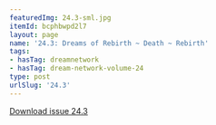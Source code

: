 ```yaml
---
featuredImg: 24.3-sml.jpg
itemId: bcphbwpd2l7
layout: page
name: '24.3: Dreams of Rebirth ~ Death ~ Rebirth'
tags:
- hasTag: dreamnetwork
- hasTag: dream-network-volume-24
type: post
urlSlug: '24.3'
---
```

<a href="../files/pdfs/Volume_24/24.3_reincarnation.pdf" download="">Download issue 24.3</a>